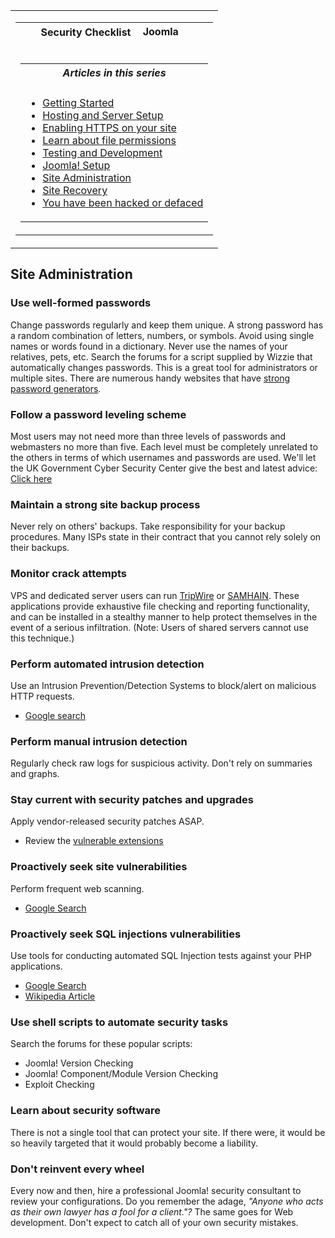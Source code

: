<!-- Filename: Security_Checklist/Site_Administration / Display title: Security Checklist/Site Administration -->

<table class="navbox" data-cellspacing="0">

<tbody>
<tr class="odd">
<td><table class="nowraplinks navbox-inner" data-cellspacing="0">

<tbody>
<tr class="header">
<th colspan="2" class="navbox-title" scope="col">Security Checklist <img
src="https://docs.joomla.org/images/7/7b/Compat_icon_CMS.png"
decoding="async" data-file-width="87" data-file-height="17" width="87"
height="17" alt="Joomla CMS" /></th>
</tr>
&#10;<tr class="odd">
<td></td>
<td></td>
</tr>
<tr class="even">
<td colspan="2" class="navbox-abovebelow"></td>
</tr>
<tr class="odd">
<td></td>
<td></td>
</tr>
<tr class="even">
<td colspan="2" class="navbox-list navbox-odd"><table
class="nowraplinks navbox-subgroup" data-cellspacing="0">

<tbody>
<tr class="header">
<th colspan="2" class="navbox-title" scope="col"><em>Articles in this
series</em></th>
</tr>
&#10;<tr class="odd">
<td></td>
<td></td>
</tr>
<tr class="even">
<td colspan="2" class="navbox-list navbox-odd"><ul>
<li><a href="https://docs.joomla.org/Security_Checklist/Getting_Started"
title="Special:MyLanguage/Security Checklist/Getting Started">Getting
Started</a></li>
<li><a
href="https://docs.joomla.org/Security_Checklist/Hosting_and_Server_Setup"
title="Special:MyLanguage/Security Checklist/Hosting and Server Setup">Hosting
and Server Setup</a></li>
<li><a href="https://docs.joomla.org/Enabling_HTTPS_on_your_site"
title="Special:MyLanguage/Enabling HTTPS on your site">Enabling HTTPS on
your site</a></li>
<li><a
href="https://docs.joomla.org/Security_Checklist/Where_can_you_learn_more_about_file_permissions%3F"
title="Special:MyLanguage/Security Checklist/Where can you learn more about file permissions?">Learn
about file permissions</a></li>
<li><a
href="https://docs.joomla.org/Security_Checklist/Testing_and_Development"
title="Special:MyLanguage/Security Checklist/Testing and Development">Testing
and Development</a></li>
<li><a href="https://docs.joomla.org/Security_Checklist/Joomla!_Setup"
title="Special:MyLanguage/Security Checklist/Joomla! Setup">Joomla!
Setup</a></li>
<li><a
href="https://docs.joomla.org/Security_Checklisthttps://docs.joomla.org/Security%20Checklist/Site%20Administration">Site
Administration</a></li>
<li><a
href="https://docs.joomla.org/Security_Checklisthttps://docs.joomla.org/Security%20Checklist/Site%20Recovery">Site
Recovery</a></li>
<li><a
href="https://docs.joomla.org/Security_Checklist/You_have_been_hacked_or_defaced"
title="Special:MyLanguage/Security Checklist/You have been hacked or defaced">You
have been hacked or defaced</a></li>
</ul></td>
</tr>
</tbody>
</table></td>
</tr>
</tbody>
</table></td>
</tr>
</tbody>
</table>

## Site Administration

### Use well-formed passwords

Change passwords regularly and keep them unique. A strong password has a
random combination of letters, numbers, or symbols. Avoid using single
names or words found in a dictionary. Never use the names of your
relatives, pets, etc. Search the forums for a script supplied by Wizzie
that automatically changes passwords. This is a great tool for
administrators or multiple sites. There are numerous handy websites that
have <a href="http://strongpasswordgenerator.com" class="external text"
target="_blank" rel="nofollow noreferrer noopener">strong password
generators</a>.

### Follow a password leveling scheme

Most users may not need more than three levels of passwords and
webmasters no more than five. Each level must be completely unrelated to
the others in terms of which usernames and passwords are used. We'll let
the UK Government Cyber Security Center give the best and latest advice:
<a
href="https://www.ncsc.gov.uk/blog-post/three-random-words-or-thinkrandom-0"
class="external text" target="_blank"
rel="nofollow noreferrer noopener">Click here</a>

### Maintain a strong site backup process

Never rely on others' backups. Take responsibility for your backup
procedures. Many ISPs state in their contract that you cannot rely
solely on their backups.

### Monitor crack attempts

VPS and dedicated server users can run
<a href="http://www.tripwire.com/" class="external text" target="_blank"
rel="nofollow noreferrer noopener">TripWire</a> or
<a href="http://la-samhna.de/samhain/" class="external text"
target="_blank" rel="nofollow noreferrer noopener">SAMHAIN</a>. These
applications provide exhaustive file checking and reporting
functionality, and can be installed in a stealthy manner to help protect
themselves in the event of a serious infiltration. (Note: Users of
shared servers cannot use this technique.)

### Perform automated intrusion detection

Use an Intrusion Prevention/Detection Systems to block/alert on
malicious HTTP requests.

- <a href="http://www.google.com/search?q=Intrusion+Prevention"
  class="external text" target="_blank"
  rel="nofollow noreferrer noopener">Google search</a>

### Perform manual intrusion detection

Regularly check raw logs for suspicious activity. Don't rely on
summaries and graphs.

### Stay current with security patches and upgrades

Apply vendor-released security patches ASAP.

- Review the
  <a href="https://vel.joomla.org/" class="external text" target="_blank"
  rel="noreferrer noopener">vulnerable extensions</a>

### Proactively seek site vulnerabilities

Perform frequent web scanning.

- <a href="http://www.google.com/search?q=%22web+scanning"
  class="external text" target="_blank"
  rel="nofollow noreferrer noopener">Google Search</a>

### Proactively seek SQL injections vulnerabilities

Use tools for conducting automated SQL Injection tests against your PHP
applications.

- <a href="http://www.google.com/search?q=%22SQL+Injection"
  class="external text" target="_blank"
  rel="nofollow noreferrer noopener">Google Search</a>
- <a href="http://en.wikipedia.org/wiki/SQL_injection"
  class="external text" target="_blank"
  rel="nofollow noreferrer noopener">Wikipedia Article</a>

### Use shell scripts to automate security tasks

Search the forums for these popular scripts:

- Joomla! Version Checking
- Joomla! Component/Module Version Checking
- Exploit Checking

### Learn about security software

There is not a single tool that can protect your site. If there were, it
would be so heavily targeted that it would probably become a liability.

### Don't reinvent every wheel

Every now and then, hire a professional Joomla! security consultant to
review your configurations. Do you remember the adage, *"Anyone who acts
as their own lawyer has a fool for a client."?* The same goes for Web
development. Don't expect to catch all of your own security mistakes.
